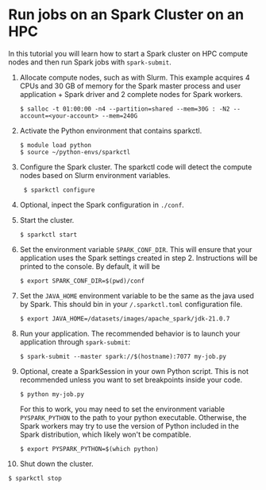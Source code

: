 # Run jobs on an Spark Cluster on an HPC

In this tutorial you will learn how to start a Spark cluster on HPC compute nodes and then run
Spark jobs with `spark-submit`.

1. Allocate compute nodes, such as with Slurm. This example acquires 4 CPUs and 30 GB of memory
   for the Spark master process and user application + Spark driver and 2 complete nodes for Spark
   workers.

   ```console
   $ salloc -t 01:00:00 -n4 --partition=shared --mem=30G : -N2 --account=<your-account> --mem=240G
   ```

2. Activate the Python environment that contains sparkctl.

   ```console
   $ module load python
   $ source ~/python-envs/sparkctl
   ```

3. Configure the Spark cluster. The sparkctl code will detect the compute nodes based on
   Slurm environment variables.

   ```console
    $ sparkctl configure
    ```
    
4. Optional, inpect the Spark configuration in `./conf`.
    
5. Start the cluster.

    ```console
    $ sparkctl start
    ```

6. Set the environment variable `SPARK_CONF_DIR`. This will ensure that your application uses the
   Spark settings created in step 2. Instructions will be printed to the console. By default, it
   will be

   ```console
   $ export SPARK_CONF_DIR=$(pwd)/conf
   ```

7. Set the `JAVA_HOME` environment variable to be the same as the java used by Spark. This should
   bin in your `/.sparkctl.toml` configuration file.

   ```console
   $ export JAVA_HOME=/datasets/images/apache_spark/jdk-21.0.7
   ```

8. Run your application. The recommended behavior is to launch your application through
   `spark-submit`:

   ```console
   $ spark-submit --master spark://$(hostname):7077 my-job.py
   ```

9. Optional, create a SparkSession in your own Python script. This is not recommended unless you
   want to set breakpoints inside your code.

   ```console
   $ python my-job.py
   ```

   For this to work, you may need to set the environment variable `PYSPARK_PYTHON` to the path to
   your python executable. Otherwise, the Spark workers may try to use the version of Python
   included in the Spark distribution, which likely won't be compatible.

   ```console
   $ export PYSPARK_PYTHON=$(which python)
   ```

10. Shut down the cluster.

   ```console
   $ sparkctl stop
   ```

